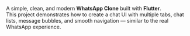 A simple, clean, and modern **WhatsApp Clone** built with **Flutter**.  
This project demonstrates how to create a chat UI with multiple tabs, chat lists, message bubbles, and smooth navigation — similar to the real WhatsApp experience.

